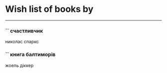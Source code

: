 # Wish list of books by [](https://plus.google.com/u/0/101368518035734751027/)
---

### `` счастливчик
николас спаркс

### `` книга балтиморів
жоель діккер

